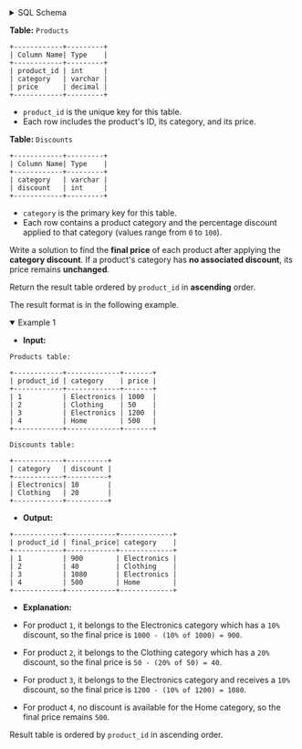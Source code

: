 <details>
<summary> SQL Schema</summary>

```sql
DROP TABLE IF EXISTS Products;

CREATE TABLE IF NOT EXISTS
  Products (product_id int, category varchar(50), price int);

INSERT INTO
  Products 
VALUES
  ('1', 'Electronics', '1000'),
  ('2', 'Clothing', '50'),
  ('3', 'Electronics', '1200'),
  ('4', 'Home', '500');


DROP TABLE IF EXISTS Discounts;

CREATE TABLE IF NOT EXISTS
  Discounts (category varchar(50), discount int);

INSERT INTO
  Discounts 
VALUES
  ('Electronics', '10'),
  ('Clothing', '20');
```

</details>

**Table:** `Products`

```
+------------+---------+ 
| Column Name| Type    | 
+------------+---------+ 
| product_id | int     | 
| category   | varchar |
| price      | decimal |
+------------+---------+
```

- `product_id` is the unique key for this table.
- Each row includes the product's ID, its category, and its price.

**Table:** `Discounts`

```
+------------+---------+ 
| Column Name| Type    | 
+------------+---------+ 
| category   | varchar |
| discount   | int     |
+------------+---------+
```

- `category` is the primary key for this table.
- Each row contains a product category and the percentage discount applied to that category (values range from `0` to `100`).

Write a solution to find the **final price** of each product after applying the **category discount**. If a product's category has **no associated discount**, its price remains **unchanged**.

Return the result table ordered by `product_id` in **ascending** order.

The result format is in the following example.

<details open>
<summary> Example 1</summary>

- **Input:** 

```
Products table:

+------------+-------------+-------+
| product_id | category    | price |
+------------+-------------+-------+
| 1          | Electronics | 1000  |
| 2          | Clothing    | 50    |
| 3          | Electronics | 1200  | 
| 4          | Home        | 500   |
+------------+-------------+-------+

Discounts table:

+------------+----------+
| category   | discount |
+------------+----------+
| Electronics| 10       |
| Clothing   | 20       |
+------------+----------+
```

- **Output:** 

```
+------------+------------+-------------+
| product_id | final_price| category    |
+------------+------------+-------------+
| 1          | 900        | Electronics |
| 2          | 40         | Clothing    |
| 3          | 1080       | Electronics |
| 4          | 500        | Home        |
+------------+------------+-------------+
```

- **Explanation:** 

- For product `1`, it belongs to the Electronics category which has a `10%` discount, so the final price is `1000 - (10% of 1000) = 900`.
- For product `2`, it belongs to the Clothing category which has a `20%` discount, so the final price is `50 - (20% of 50) = 40`.
- For product `3`, it belongs to the Electronics category and receives a `10%` discount, so the final price is `1200 - (10% of 1200) = 1080`.
- For product `4`, no discount is available for the Home category, so the final price remains `500`.

Result table is ordered by `product_id` in ascending order.

</details>